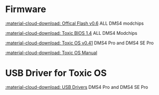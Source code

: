 # Firmware

[:material-cloud-download: Offical Flash v0.6](firmware/DMS4-Official-Flash-0.6.zip) ALL DMS4 modchips

[:material-cloud-download: Toxic BIOS 1.4](firmware/ToxicBIOS-1.4.zip) ALL DMS4 Modchips

[:material-cloud-download: Toxic OS v0.41](firmware/ToxicOS-0.41.zip) DMS4 Pro and DMS4 SE Pro

[:material-cloud-download: Toxic OS Manual](firmware/toxicos_manual.pdf)

# USB Driver for Toxic OS

[:material-cloud-download: USB Drivers](firmware/DMS4-Official-Flash-0.6.zip) DMS4 Pro and DMS4 SE Pro